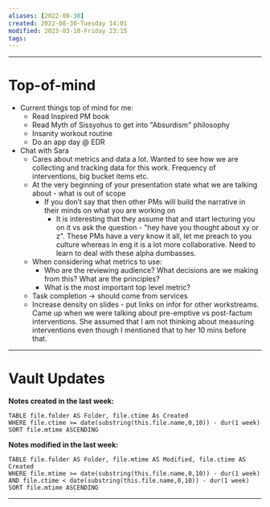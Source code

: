 ```yaml
---
aliases: [2022-08-30]
created: 2022-08-30-Tuesday 14:01
modified: 2023-03-10-Friday 23:15
tags: 
---
```



---

# Top-of-mind
- Current things top of mind for me:
	- Read Inspired PM book
	- Read Myth of Sissyohus to get into "Absurdism" philosophy
	- Insanity workout routine
	- Do an app day @ EDR
- Chat with Sara
	- Cares about metrics and data a lot. Wanted to see how we are collecting and tracking data for this work. Frequency of interventions, big bucket items etc.
	- At the very beginning of your presentation state what we are talking about - what is out of scope
		- If you don’t say that then other PMs will build the narrative in their minds on what you are working on
			- It is interesting that they assume that and start lecturing you on it vs ask the question - "hey have you thought about xy or z". These PMs have a very know it all, let me preach to you culture whereas in eng it is a lot more collaborative. Need to learn to deal with these alpha dumbasses.
	- When considering what metrics to use:
		- Who are the reviewing audience? What decisions are we making from this? What are the principles?
		- What is the most important top level metric?
	- Task completion -> should come from services
	- Increase density on slides - put links on infor for other workstreams. Came up when we were talking about pre-emptive vs post-factum interventions. She assumed that I am not thinking about measuring interventions even though I mentioned that to her 10 mins before that.

---

# Vault Updates

**Notes created in the last week:**

``` dataview
TABLE file.folder AS Folder, file.ctime As Created
WHERE file.ctime >= date(substring(this.file.name,0,10)) - dur(1 week) 
SORT file.mtime ASCENDING
```

**Notes modified in the last week:**

``` dataview
TABLE file.folder AS Folder, file.mtime AS Modified, file.ctime AS Created
WHERE file.mtime >= date(substring(this.file.name,0,10)) - dur(1 week) 
AND file.ctime < date(substring(this.file.name,0,10)) - dur(1 week)
SORT file.mtime ASCENDING
```
---
